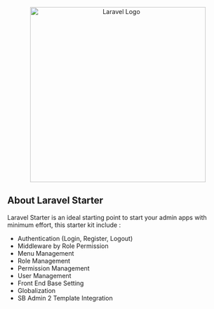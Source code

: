 <p align="center"><a href="https://laravel.com" target="_blank"><img src="https://raw.githubusercontent.com/laravel/art/master/logo-lockup/5%20SVG/2%20CMYK/1%20Full%20Color/laravel-logolockup-cmyk-red.svg" width="400" alt="Laravel Logo"></a></p>

## About Laravel Starter

Laravel Starter is an ideal starting point to start your admin apps with minimum effort, this starter kit include :
- Authentication (Login, Register, Logout)
- Middleware by Role Permission
- Menu Management
- Role Management
- Permission Management
- User Management
- Front End Base Setting
- Globalization
- SB Admin 2 Template Integration
